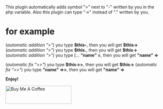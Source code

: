 This plugin automatically adds symbol ">" next to "-" written by you in the php variable. Also this plugin can type "->" instead of "." written by you.  

# for example

(*automatic addition ">"*) you type **\$this-**, then you will get **\$this->**
(*automatic addition ">"*) you type **\$this.**, then you will get **\$this->**
(*automatic addition ">"*) you type [... **"name" =**, then you will get **"name" =>**

(*automatic fix ">>"*) you type **\$this->>**, then you will get **\$this->**
(*automatic fix ">>"*) you type **"name" =>>**, then you will get **"name" =>**

**Enjoy!**

<a href="https://www.buymeacoffee.com/uramakoven" target="_blank"><img src="https://cdn.buymeacoffee.com/buttons/v2/default-green.png" alt="Buy Me A Coffee" width="217" height="60" style="height: 60px !important;width: 217px !important;"></a>
